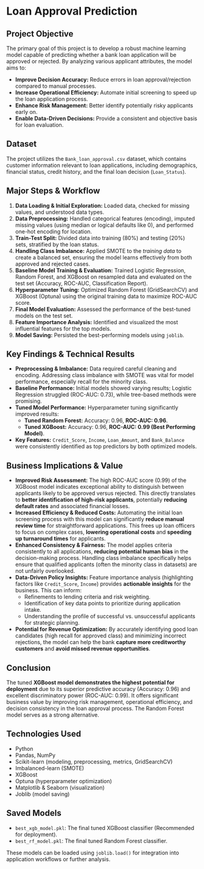 # Loan Approval Prediction

## Project Objective

The primary goal of this project is to develop a robust machine learning model capable of predicting whether a bank loan application will be approved or rejected. By analyzing various applicant attributes, the model aims to:

*   **Improve Decision Accuracy:** Reduce errors in loan approval/rejection compared to manual processes.
*   **Increase Operational Efficiency:** Automate initial screening to speed up the loan application process.
*   **Enhance Risk Management:** Better identify potentially risky applicants early on.
*   **Enable Data-Driven Decisions:** Provide a consistent and objective basis for loan evaluation.

## Dataset

The project utilizes the `Bank_loan_approval.csv` dataset, which contains customer information relevant to loan applications, including demographics, financial status, credit history, and the final loan decision (`Loan_Status`).

## Major Steps & Workflow

1.  **Data Loading & Initial Exploration:** Loaded data, checked for missing values, and understood data types.
2.  **Data Preprocessing:** Handled categorical features (encoding), imputed missing values (using median or logical defaults like 0), and performed one-hot encoding for location.
3.  **Train-Test Split:** Divided data into training (80%) and testing (20%) sets, stratified by the loan status.
4.  **Handling Class Imbalance:** Applied SMOTE to the *training data* to create a balanced set, ensuring the model learns effectively from both approved and rejected cases.
5.  **Baseline Model Training & Evaluation:** Trained Logistic Regression, Random Forest, and XGBoost on resampled data and evaluated on the test set (Accuracy, ROC-AUC, Classification Report).
6.  **Hyperparameter Tuning:** Optimized Random Forest (GridSearchCV) and XGBoost (Optuna) using the original training data to maximize ROC-AUC score.
7.  **Final Model Evaluation:** Assessed the performance of the best-tuned models on the test set.
8.  **Feature Importance Analysis:** Identified and visualized the most influential features for the top models.
9.  **Model Saving:** Persisted the best-performing models using `joblib`.

## Key Findings & Technical Results

*   **Preprocessing & Imbalance:** Data required careful cleaning and encoding. Addressing class imbalance with SMOTE was vital for model performance, especially recall for the minority class.
*   **Baseline Performance:** Initial models showed varying results; Logistic Regression struggled (ROC-AUC: 0.73), while tree-based methods were promising.
*   **Tuned Model Performance:** Hyperparameter tuning significantly improved results:
    *   **Tuned Random Forest:** Accuracy: 0.96, **ROC-AUC: 0.96**.
    *   **Tuned XGBoost:** Accuracy: 0.96, **ROC-AUC: 0.99 (Best Performing Model)**.
*   **Key Features:** `Credit_Score`, `Income`, `Loan_Amount`, and `Bank_Balance` were consistently identified as top predictors by both optimized models.

## Business Implications & Value

*   **Improved Risk Assessment:** The high ROC-AUC score (0.99) of the XGBoost model indicates exceptional ability to distinguish between applicants likely to be approved versus rejected. This directly translates to **better identification of high-risk applicants**, potentially **reducing default rates** and associated financial losses.
*   **Increased Efficiency & Reduced Costs:** Automating the initial loan screening process with this model can significantly **reduce manual review time** for straightforward applications. This frees up loan officers to focus on complex cases, **lowering operational costs** and **speeding up turnaround times** for applicants.
*   **Enhanced Consistency & Fairness:** The model applies criteria consistently to all applications, **reducing potential human bias** in the decision-making process. Handling class imbalance specifically helps ensure that qualified applicants (often the minority class in datasets) are not unfairly overlooked.
*   **Data-Driven Policy Insights:** Feature importance analysis (highlighting factors like `Credit_Score`, `Income`) provides **actionable insights** for the business. This can inform:
    *   Refinements to lending criteria and risk weighting.
    *   Identification of key data points to prioritize during application intake.
    *   Understanding the profile of successful vs. unsuccessful applicants for strategic planning.
*   **Potential for Revenue Optimization:** By accurately identifying good loan candidates (high recall for approved class) and minimizing incorrect rejections, the model can help the bank **capture more creditworthy customers** and **avoid missed revenue opportunities**.

## Conclusion

The tuned **XGBoost model demonstrates the highest potential for deployment** due to its superior predictive accuracy (Accuracy: 0.96) and excellent discriminatory power (ROC-AUC: 0.99). It offers significant business value by improving risk management, operational efficiency, and decision consistency in the loan approval process. The Random Forest model serves as a strong alternative.

## Technologies Used

*   Python
*   Pandas, NumPy
*   Scikit-learn (modeling, preprocessing, metrics, GridSearchCV)
*   Imbalanced-learn (SMOTE)
*   XGBoost
*   Optuna (hyperparameter optimization)
*   Matplotlib & Seaborn (visualization)
*   Joblib (model saving)

## Saved Models

*   `best_xgb_model.pkl`: The final tuned XGBoost classifier (Recommended for deployment).
*   `best_rf_model.pkl`: The final tuned Random Forest classifier.

These models can be loaded using `joblib.load()` for integration into application workflows or further analysis.
